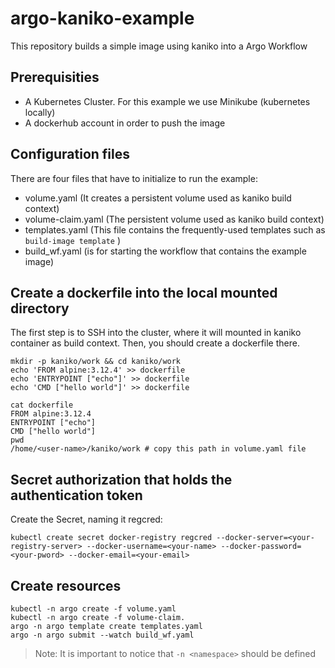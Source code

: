 # argo-kaniko-example
This repository builds a simple image using kaniko into a Argo Workflow

## Prerequisities
- A Kubernetes Cluster. For this example we use Minikube (kubernetes locally)
- A dockerhub account in order to push the image  

## Configuration files 

There are four files that have to initialize to run the example:
- volume.yaml (It creates a persistent volume used as kaniko build context)
- volume-claim.yaml (The persistent volume used as kaniko build context)
- templates.yaml (This file contains the frequently-used templates such as `build-image template` )
- build_wf.yaml  (is for starting the workflow that contains the example image)
## Create a dockerfile into the local mounted directory
The first step is to SSH into the cluster, where it will mounted in kaniko container as build context. Then, you should create a dockerfile there. 

```shell
mkdir -p kaniko/work && cd kaniko/work
echo 'FROM alpine:3.12.4' >> dockerfile
echo 'ENTRYPOINT ["echo"]' >> dockerfile
echo 'CMD ["hello world"]' >> dockerfile

cat dockerfile
FROM alpine:3.12.4
ENTRYPOINT ["echo"]
CMD ["hello world"]
pwd
/home/<user-name>/kaniko/work # copy this path in volume.yaml file
```

## Secret authorization that holds the authentication token

Create the Secret, naming it regcred:

```shell
kubectl create secret docker-registry regcred --docker-server=<your-registry-server> --docker-username=<your-name> --docker-password=<your-pword> --docker-email=<your-email>
```

## Create resources

```shell
kubectl -n argo create -f volume.yaml
kubectl -n argo create -f volume-claim.
argo -n argo template create templates.yaml
argo -n argo submit --watch build_wf.yaml
```

> Note: It is important to notice that `-n <namespace>` should be defined 
